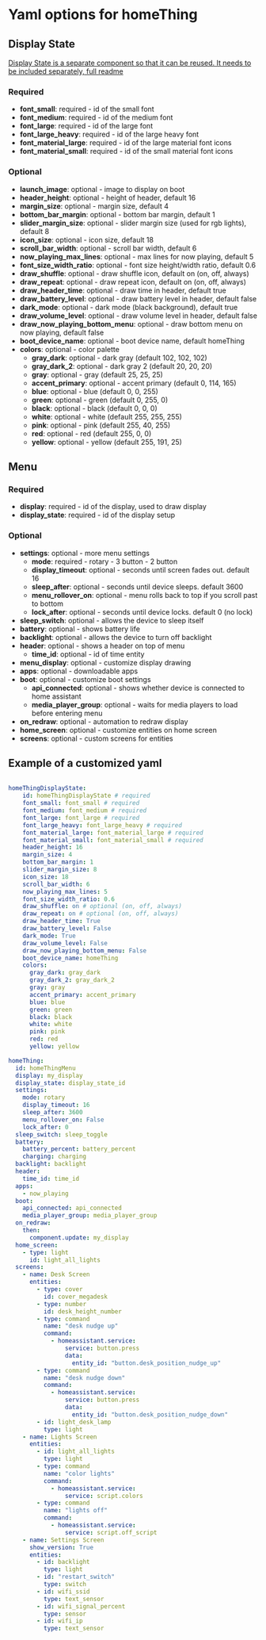 # Yaml options for homeThing

## Display State
[Display State is a separate component so that it can be reused. It needs to be included separately, full readme](https://github.com/landonr/homeThing/tree/main/components/homeThingDisplayState)
### Required
- **font_small**: required - id of the small font
- **font_medium**: required - id of the medium font
- **font_large**: required - id of the large font
- **font_large_heavy**: required - id of the large heavy font
- **font_material_large**: required - id of the large material font icons
- **font_material_small**: required - id of the small material font icons

### Optional
- **launch_image**: optional - image to display on boot
- **header_height**: optional - height of header, default 16
- **margin_size**: optional - margin size, default 4
- **bottom_bar_margin**: optional - bottom bar margin, default 1
- **slider_margin_size**: optional - slider margin size (used for rgb lights), default 8
- **icon_size**: optional - icon size, default 18
- **scroll_bar_width**: optional - scroll bar width, default 6
- **now_playing_max_lines**: optional - max lines for now playing, default 5
- **font_size_width_ratio**: optional - font size height/width ratio, default 0.6
- **draw_shuffle**: optional - draw shuffle icon, default on (on, off, always)
- **draw_repeat**: optional - draw repeat icon, default on (on, off, always)
- **draw_header_time**: optional - draw time in header, default true
- **draw_battery_level**: optional - draw battery level in header, default false
- **dark_mode**: optional - dark mode (black background), default true
- **draw_volume_level**: optional - draw volume level in header, default false
- **draw_now_playing_bottom_menu**: optional - draw bottom menu on now playing, default false
- **boot_device_name**: optional - boot device name, default homeThing
- **colors**: optional - color palette
  - **gray_dark**: optional - dark gray (default 102, 102, 102)
  - **gray_dark_2**: optional - dark gray 2 (default 20, 20, 20)
  - **gray**: optional - gray (default 25, 25, 25)
  - **accent_primary**: optional - accent primary (default 0, 114, 165)
  - **blue**: optional - blue (default 0, 0, 255)
  - **green**: optional - green (default 0, 255, 0)
  - **black**: optional - black (default 0, 0, 0)
  - **white**: optional - white (default 255, 255, 255)
  - **pink**: optional - pink (default 255, 40, 255)
  - **red**: optional - red (default 255, 0, 0)
  - **yellow**: optional - yellow (default 255, 191, 25)

## Menu
### Required
- **display**: required - id of the display, used to draw display
- **display_state**: required - id of the display setup

### Optional
- **settings**: optional - more menu settings
  - **mode**: required - rotary - 3 button - 2 button
  - **display_timeout**: optional - seconds until screen fades out. default 16
  - **sleep_after**: optional - seconds until device sleeps. default 3600
  - **menu_rollover_on**: optional - menu rolls back to top if you scroll past to bottom
  - **lock_after**: optional - seconds until device locks. default 0 (no lock)
- **sleep_switch**: optional - allows the device to sleep itself
- **battery**: optional - shows battery life
- **backlight**: optional - allows the device to turn off backlight
- **header**: optional - shows a header on top of menu
  - **time_id**: optional - id of time entity
- **menu_display**: optional - customize display drawing
- **apps**: optional - downloadable apps
- **boot**: optional - customize boot settings
  - **api_connected**: optional - shows whether device is connected to home assistant
  - **media_player_group**: optional - waits for media players to load before entering menu  
- **on_redraw**: optional - automation to redraw display
- **home_screen**: optional - customize entities on home screen
- **screens**: optional - custom screens for entities


## Example of a customized yaml
```yaml

homeThingDisplayState:
    id: homeThingDisplayState # required
    font_small: font_small # required
    font_medium: font_medium # required
    font_large: font_large # required
    font_large_heavy: font_large_heavy # required
    font_material_large: font_material_large # required
    font_material_small: font_material_small # required
    header_height: 16
    margin_size: 4
    bottom_bar_margin: 1
    slider_margin_size: 8
    icon_size: 18
    scroll_bar_width: 6
    now_playing_max_lines: 5
    font_size_width_ratio: 0.6
    draw_shuffle: on # optional (on, off, always)
    draw_repeat: on # optional (on, off, always)
    draw_header_time: True
    draw_battery_level: False
    dark_mode: True
    draw_volume_level: False
    draw_now_playing_bottom_menu: False
    boot_device_name: homeThing
    colors:
      gray_dark: gray_dark
      gray_dark_2: gray_dark_2
      gray: gray
      accent_primary: accent_primary
      blue: blue
      green: green
      black: black
      white: white
      pink: pink
      red: red
      yellow: yellow

homeThing:
  id: homeThingMenu
  display: my_display
  display_state: display_state_id
  settings:
    mode: rotary
    display_timeout: 16
    sleep_after: 3600
    menu_rollover_on: False
    lock_after: 0
  sleep_switch: sleep_toggle
  battery:
    battery_percent: battery_percent
    charging: charging
  backlight: backlight
  header:
    time_id: time_id
  apps:
    - now_playing
  boot:
    api_connected: api_connected
    media_player_group: media_player_group
  on_redraw:
    then:
      component.update: my_display
  home_screen:
    - type: light
      id: light_all_lights
  screens:
    - name: Desk Screen
      entities:
        - type: cover
          id: cover_megadesk
        - type: number
          id: desk_height_number
        - type: command
          name: "desk nudge up"
          command:
            - homeassistant.service:
                service: button.press
                data:
                  entity_id: "button.desk_position_nudge_up"
        - type: command
          name: "desk nudge down"
          command:
            - homeassistant.service:
                service: button.press
                data:
                  entity_id: "button.desk_position_nudge_down"
        - id: light_desk_lamp
          type: light
    - name: Lights Screen
      entities:
        - id: light_all_lights
          type: light
        - type: command
          name: "color lights"
          command:
            - homeassistant.service:
                service: script.colors
        - type: command
          name: "lights off"
          command:
            - homeassistant.service:
                service: script.off_script
    - name: Settings Screen
      show_version: True
      entities:
        - id: backlight
          type: light
        - id: "restart_switch"
          type: switch
        - id: wifi_ssid
          type: text_sensor
        - id: wifi_signal_percent
          type: sensor
        - id: wifi_ip
          type: text_sensor
```
